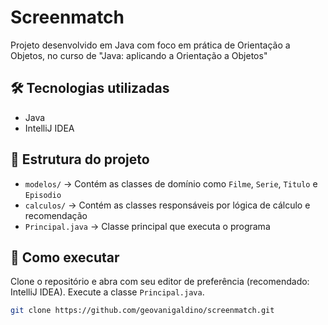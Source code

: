 # Screenmatch

Projeto desenvolvido em Java com foco em prática de Orientação a Objetos, no curso de "Java: aplicando a Orientação a Objetos"

## 🛠️ Tecnologias utilizadas

- Java
- IntelliJ IDEA

## 📁 Estrutura do projeto

- `modelos/` → Contém as classes de domínio como `Filme`, `Serie`, `Titulo` e `Episodio`
- `calculos/` → Contém as classes responsáveis por lógica de cálculo e recomendação
- `Principal.java` → Classe principal que executa o programa

## 🚀 Como executar

Clone o repositório e abra com seu editor de preferência (recomendado: IntelliJ IDEA). Execute a classe `Principal.java`.

```bash
git clone https://github.com/geovanigaldino/screenmatch.git

